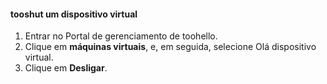#### <a name="tooshut-down-a-virtual-device"></a>tooshut um dispositivo virtual
1. Entrar no Portal de gerenciamento de toohello.
2. Clique em **máquinas virtuais**, e, em seguida, selecione Olá dispositivo virtual.
3. Clique em **Desligar**.

